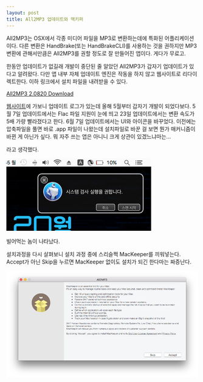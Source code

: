 ```yaml
---
layout: post
title: All2MP3 업데이트와 맥키퍼
---
```


All2MP3는 OSX에서 각종 미디어 파일을 MP3로 변환하는데에 특화된 어플리케이션이다. 다른 변환은 HandBrake(또는 HandBrakeCLI)를 사용하는 것을 권하지만 MP3 변환에 관해서만큼은 All2MP3를 권할 정도로 잘 만들어진 앱이다. 게다가 무료고.

한동안 업데이트가 없길래 개발이 중단된 줄 알았던 All2MP3가 갑자기 업데이트가 있다고 알려왔다. 다만 앱 내부 자체 업데이트 엔진은 작동을 하지 않고 웹사이트로 리다이렉트한다. 이하 링크에서 설치 파일을 내려받을 수 있다.

[All2MP3 2.0820 Download](http://www.factorymeganew.com/?x=W8OrfahZuSh2SAWiRcQozG7xrER7ubyCDGMtLpsq2T0%3D&key=XoTxFoy1dqsUabXc0ZxP90twM9aUfDrjh1f5W1lTlQwIIB2T24tBrfQADWuERAur2A%2BI093My2KLABKGsglDY%2F4cHhw%2BK%2Bj0TQRG6Dvab%2B0RweWJvGoAKXlluYCeslkUWwG9kFd3AVj87MUSCh4fEnkyVkt%2B6iE4dTJmP1nd1nrGiohx0VBVAOIRTmyaEemutVccxaO%2FE%2F3TRI6QU1sEgRh5mQE7GVyB69Z39jDAYxXbUFWYRl7IFR9naCgU1xtOpgGpSc05YZPumzmWYMR1JloN4dA6KcYrDU1n5wxKYCLU9wXwQay7VbhF2UHNUveTw6WleQP%2BubQLvvCBzUlwUQ%3D%3D&data=GBu6v8dvFLsoES1wQLPnFOWVolvVXBPshWjXVJq1POrPElG3ahC5gR6xBBDYWS%2Fwg1fI2IIESX8DrbmkiaSFwv%2BlriiTgudXSi0beSZyJvGUWdc00asKJctLZiBJEnP3rnx2zinmflLf8Ha6649X1yfshTf6%2F2GGFUnv0UfitvFsMWwzgxUI7kLZ7H%2FCBAKhfoOSLrmOQJxHilLsdXdMAeIO3rCGFHwMfDRirmsMGoBonb1keNCOy%2FEfuAIJtyhkaMrZZP97kQI4z2KJ35fJ9%2B2RKDbKvsIlawnNibhKBYCfND%2B4ZzBEPFFZa9Uigv4xd4kSfLtc%2BrF2gW5jEQdh0jh66JkNuFed6nlUD3QnibI25gTdVHBj9MAOWsYtTwCugghMXo7o2tANRsw9jA%2BKg3AouWHzimeX2BkUZkcpG1YPH5FVH%2BEAdwH3vufEQ3qI18dwLGEQn32Ih6zKd7fBVXmZI7JdQEz4DwvVQxhwkwncLuTv787NrBbf&downloadAs=installer.dmg&fallback_url=http%3A%2F%2Fwww.tresrrr.com.com%2FProgram%2FAll2MP3_IS.dmg)

[웹사이트](http://tresrrr.com)에 가보니 업데이트 로그가 있는데 올해 5월부터 갑자기 개발이 되었다보다. 5월 7일 업데이트에서는 Flac 파일 지원이 눈에 띄고 23일 업데이트에서는 변환 속도가 5배 가량 빨라졌다고 한다. 6월 7일 업데이트에서는 UI와 아이콘을 바꾸었다. 이전에는 압축파일을 풀면 바로 .app 파일이 나왔는데 설치파일로 바꾼 걸 보면 뭔가 매커니즘이 바뀐 게 아닌가 싶다. 뭐 자주 쓰는 앱은 아니니 크게 상관이 있겠느냐마는... 

라고 생각했다.

![](/Resources/2016-06-20/mackeeper.png)

빌어먹는 놈이 나타났다.

설치과정을 다시 살펴보니 설치 과정 중에 스리슬쩍 MacKeeper를 끼워넣는다. Accept가 아닌 Skip을 누르면 MacKeeper 없이도 설치가 되긴 한다마는 짜증난다.

![](/Resources/2016-06-20/injecting_mackeeper.png)